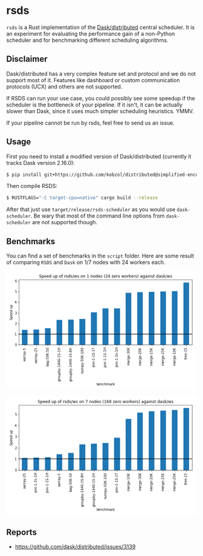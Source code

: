 # rsds

``rsds`` is a Rust implementation of the [Dask/distributed](https://distributed.dask.org) central scheduler.
It is an experiment for evaluating the performance gain of a non-Python scheduler and for benchmarking different scheduling algorithms.

## Disclaimer
Dask/distributed has a very complex feature set and protocol and we do not support most of it.
Features like dashboard or custom communication protocols (UCX) and others are not supported.

If RSDS can run your use case, you could possibly see some speedup if the scheduler is the bottleneck
of your pipeline. If it isn't, it can be actually slower than Dask, since it uses much simpler scheduling
heuristics. YMMV.

If your pipeline cannot be run by rsds, feel free to send us an issue.

## Usage
First you need to install a modified version of Dask/distributed (currently it tracks Dask version 2.16.0):
```bash
$ pip install git+https://github.com/kobzol/distributed@simplified-encoding
```

Then compile RSDS:
```bash
$ RUSTFLAGS="-C target-cpu=native" cargo build --release
```

After that just use `target/release/rsds-scheduler` as you would use `dask-scheduler`.
Be wary that most of the command line options from `dask-scheduler` are not supported though.

## Benchmarks
You can find a set of benchmarks in the `script` folder. Here are some result of comparing `RSDS` and `Dask`
on 1/7 nodes with 24 workers each.

![image](resources/speedup-zw-rsds-ws-1.png)

![image](resources/speedup-zw-rsds-ws-7.png)

## Reports

* https://github.com/dask/distributed/issues/3139
